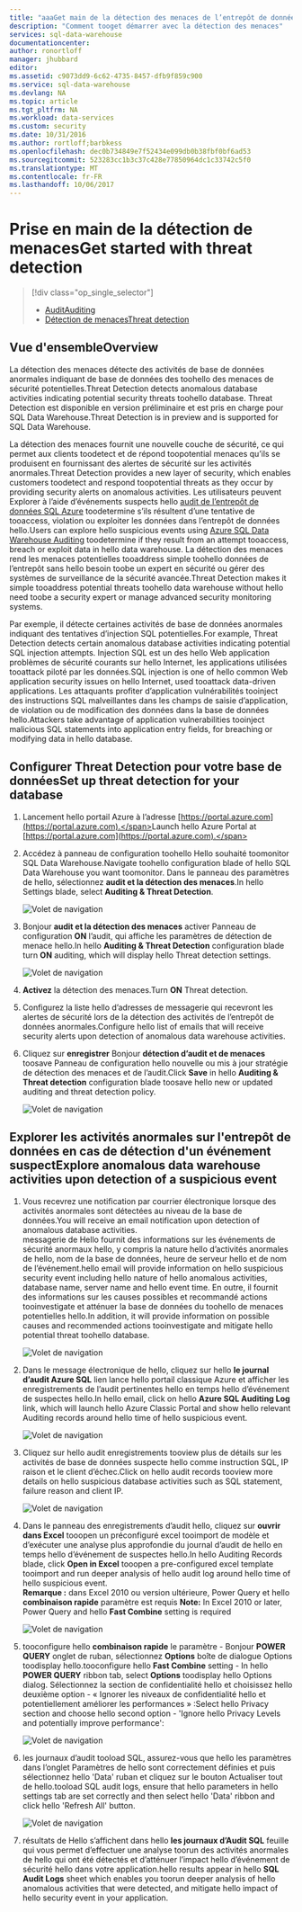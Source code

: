 ```yaml
---
title: "aaaGet main de la détection des menaces de l’entrepôt de données SQL"
description: "Comment tooget démarrer avec la détection des menaces"
services: sql-data-warehouse
documentationcenter: 
author: ronortloff
manager: jhubbard
editor: 
ms.assetid: c9073dd9-6c62-4735-8457-dfb9f859c900
ms.service: sql-data-warehouse
ms.devlang: NA
ms.topic: article
ms.tgt_pltfrm: NA
ms.workload: data-services
ms.custom: security
ms.date: 10/31/2016
ms.author: rortloff;barbkess
ms.openlocfilehash: dec0b734849e7f52434e099db0b38fbf0bf6ad53
ms.sourcegitcommit: 523283cc1b3c37c428e77850964dc1c33742c5f0
ms.translationtype: MT
ms.contentlocale: fr-FR
ms.lasthandoff: 10/06/2017
---
```

# <a name="get-started-with-threat-detection"></a><span data-ttu-id="1fa30-103">Prise en main de la détection de menaces</span><span class="sxs-lookup"><span data-stu-id="1fa30-103">Get started with threat detection</span></span>
> [!div class="op_single_selector"]
> * [<span data-ttu-id="1fa30-104">Audit</span><span class="sxs-lookup"><span data-stu-id="1fa30-104">Auditing</span></span>](sql-data-warehouse-auditing-overview.md)
> * [<span data-ttu-id="1fa30-105">Détection de menaces</span><span class="sxs-lookup"><span data-stu-id="1fa30-105">Threat detection</span></span>](sql-data-warehouse-security-threat-detection.md)
> 
> 

## <a name="overview"></a><span data-ttu-id="1fa30-106">Vue d'ensemble</span><span class="sxs-lookup"><span data-stu-id="1fa30-106">Overview</span></span>
<span data-ttu-id="1fa30-107">La détection des menaces détecte des activités de base de données anormales indiquant de base de données des toohello des menaces de sécurité potentielles.</span><span class="sxs-lookup"><span data-stu-id="1fa30-107">Threat Detection detects anomalous database activities indicating potential security threats toohello database.</span></span> <span data-ttu-id="1fa30-108">Threat Detection est disponible en version préliminaire et est pris en charge pour SQL Data Warehouse.</span><span class="sxs-lookup"><span data-stu-id="1fa30-108">Threat Detection is in preview and is supported for SQL Data Warehouse.</span></span>

<span data-ttu-id="1fa30-109">La détection des menaces fournit une nouvelle couche de sécurité, ce qui permet aux clients toodetect et de répond toopotential menaces qu’ils se produisent en fournissant des alertes de sécurité sur les activités anormales.</span><span class="sxs-lookup"><span data-stu-id="1fa30-109">Threat Detection provides a new layer of security, which enables customers toodetect and respond toopotential threats as they occur by providing security alerts on anomalous activities.</span></span> <span data-ttu-id="1fa30-110">Les utilisateurs peuvent Explorer à l’aide d’événements suspects hello [audit de l’entrepôt de données SQL Azure](sql-data-warehouse-auditing-overview.md) toodetermine s’ils résultent d’une tentative de tooaccess, violation ou exploiter les données dans l’entrepôt de données hello.</span><span class="sxs-lookup"><span data-stu-id="1fa30-110">Users can explore hello suspicious events using [Azure SQL Data Warehouse Auditing](sql-data-warehouse-auditing-overview.md) toodetermine if they result from an attempt tooaccess, breach or exploit data in hello data warehouse.</span></span>
<span data-ttu-id="1fa30-111">La détection des menaces rend les menaces potentielles tooaddress simple toohello données de l’entrepôt sans hello besoin toobe un expert en sécurité ou gérer des systèmes de surveillance de la sécurité avancée.</span><span class="sxs-lookup"><span data-stu-id="1fa30-111">Threat Detection makes it simple tooaddress potential threats toohello data warehouse without hello need toobe a security expert or manage advanced security monitoring systems.</span></span>

<span data-ttu-id="1fa30-112">Par exemple, il détecte certaines activités de base de données anormales indiquant des tentatives d’injection SQL potentielles.</span><span class="sxs-lookup"><span data-stu-id="1fa30-112">For example, Threat Detection detects certain anomalous database activities indicating potential SQL injection attempts.</span></span> <span data-ttu-id="1fa30-113">Injection SQL est un des hello Web application problèmes de sécurité courants sur hello Internet, les applications utilisées tooattack piloté par les données.</span><span class="sxs-lookup"><span data-stu-id="1fa30-113">SQL injection is one of hello common Web application security issues on hello Internet, used tooattack data-driven applications.</span></span> <span data-ttu-id="1fa30-114">Les attaquants profiter d’application vulnérabilités tooinject des instructions SQL malveillantes dans les champs de saisie d’application, de violation ou de modification des données dans la base de données hello.</span><span class="sxs-lookup"><span data-stu-id="1fa30-114">Attackers take advantage of application vulnerabilities tooinject malicious SQL statements into application entry fields, for breaching or modifying data in hello database.</span></span>

## <a name="set-up-threat-detection-for-your-database"></a><span data-ttu-id="1fa30-115">Configurer Threat Detection pour votre base de données</span><span class="sxs-lookup"><span data-stu-id="1fa30-115">Set up threat detection for your database</span></span>
1. <span data-ttu-id="1fa30-116">Lancement hello portail Azure à l’adresse [https://portal.azure.com](https://portal.azure.com).</span><span class="sxs-lookup"><span data-stu-id="1fa30-116">Launch hello Azure Portal at [https://portal.azure.com](https://portal.azure.com).</span></span>
2. <span data-ttu-id="1fa30-117">Accédez à panneau de configuration toohello Hello souhaité toomonitor SQL Data Warehouse.</span><span class="sxs-lookup"><span data-stu-id="1fa30-117">Navigate toohello configuration blade of hello SQL Data Warehouse you want toomonitor.</span></span> <span data-ttu-id="1fa30-118">Dans le panneau des paramètres de hello, sélectionnez **audit et la détection des menaces**.</span><span class="sxs-lookup"><span data-stu-id="1fa30-118">In hello Settings blade, select **Auditing & Threat Detection**.</span></span>
   
    ![Volet de navigation][1]
3. <span data-ttu-id="1fa30-120">Bonjour **audit et la détection des menaces** activer Panneau de configuration **ON** l’audit, qui affiche les paramètres de détection de menace hello.</span><span class="sxs-lookup"><span data-stu-id="1fa30-120">In hello **Auditing & Threat Detection** configuration blade turn **ON** auditing, which will display hello Threat detection settings.</span></span>
   
    ![Volet de navigation][2]
4. <span data-ttu-id="1fa30-122">**Activez** la détection des menaces.</span><span class="sxs-lookup"><span data-stu-id="1fa30-122">Turn **ON** Threat detection.</span></span>
5. <span data-ttu-id="1fa30-123">Configurez la liste hello d’adresses de messagerie qui recevront les alertes de sécurité lors de la détection des activités de l’entrepôt de données anormales.</span><span class="sxs-lookup"><span data-stu-id="1fa30-123">Configure hello list of emails that will receive security alerts upon detection of anomalous data warehouse activities.</span></span>
6. <span data-ttu-id="1fa30-124">Cliquez sur **enregistrer** Bonjour **détection d’audit et de menaces** toosave Panneau de configuration hello nouvelle ou mis à jour stratégie de détection des menaces et de l’audit.</span><span class="sxs-lookup"><span data-stu-id="1fa30-124">Click **Save** in hello **Auditing & Threat detection** configuration blade toosave hello new or updated auditing and threat detection policy.</span></span>
   
    ![Volet de navigation][3]

## <a name="explore-anomalous-data-warehouse-activities-upon-detection-of-a-suspicious-event"></a><span data-ttu-id="1fa30-126">Explorer les activités anormales sur l'entrepôt de données en cas de détection d'un événement suspect</span><span class="sxs-lookup"><span data-stu-id="1fa30-126">Explore anomalous data warehouse activities upon detection of a suspicious event</span></span>
1. <span data-ttu-id="1fa30-127">Vous recevrez une notification par courrier électronique lorsque des activités anormales sont détectées au niveau de la base de données.</span><span class="sxs-lookup"><span data-stu-id="1fa30-127">You will receive an email notification upon detection of anomalous database activities.</span></span> <br/>
   <span data-ttu-id="1fa30-128">messagerie de Hello fournit des informations sur les événements de sécurité anormaux hello, y compris la nature hello d’activités anormales de hello, nom de la base de données, heure de serveur hello et de nom de l’événement.</span><span class="sxs-lookup"><span data-stu-id="1fa30-128">hello email will provide information on hello suspicious security event including hello nature of hello anomalous activities, database name, server name and hello event time.</span></span> <span data-ttu-id="1fa30-129">En outre, il fournit des informations sur les causes possibles et recommandé actions tooinvestigate et atténuer la base de données du toohello de menaces potentielles hello.</span><span class="sxs-lookup"><span data-stu-id="1fa30-129">In addition, it will provide information on possible causes and recommended actions tooinvestigate and mitigate hello potential threat toohello database.</span></span><br/>
   
    ![Volet de navigation][4]
2. <span data-ttu-id="1fa30-131">Dans le message électronique de hello, cliquez sur hello **le journal d’audit Azure SQL** lien lance hello portail classique Azure et afficher les enregistrements de l’audit pertinentes hello en temps hello d’événement de suspectes hello.</span><span class="sxs-lookup"><span data-stu-id="1fa30-131">In hello email, click on hello **Azure SQL Auditing Log** link, which will launch hello Azure Classic Portal and show hello relevant Auditing records around hello time of hello suspicious event.</span></span>
   
    ![Volet de navigation][5]
3. <span data-ttu-id="1fa30-133">Cliquez sur hello audit enregistrements tooview plus de détails sur les activités de base de données suspecte hello comme instruction SQL, IP raison et le client d’échec.</span><span class="sxs-lookup"><span data-stu-id="1fa30-133">Click on hello audit records tooview more details on hello suspicious database activities such as SQL statement, failure reason and client IP.</span></span>
   
    ![Volet de navigation][6]
4. <span data-ttu-id="1fa30-135">Dans le panneau des enregistrements d’audit hello, cliquez sur **ouvrir dans Excel** tooopen un préconfiguré excel tooimport de modèle et d’exécuter une analyse plus approfondie du journal d’audit de hello en temps hello d’événement de suspectes hello.</span><span class="sxs-lookup"><span data-stu-id="1fa30-135">In hello Auditing Records blade, click  **Open in Excel** tooopen a pre-configured excel template tooimport and run deeper analysis of hello audit log around hello time of hello suspicious event.</span></span><br/><span data-ttu-id="1fa30-136">
   **Remarque :** dans Excel 2010 ou version ultérieure, Power Query et hello **combinaison rapide** paramètre est requis</span><span class="sxs-lookup"><span data-stu-id="1fa30-136">
**Note:** In Excel 2010 or later, Power Query and hello **Fast Combine** setting is required</span></span>
   
    ![Volet de navigation][7]
5. <span data-ttu-id="1fa30-138">tooconfigure hello **combinaison rapide** le paramètre - Bonjour **POWER QUERY** onglet de ruban, sélectionnez **Options** boîte de dialogue Options toodisplay hello.</span><span class="sxs-lookup"><span data-stu-id="1fa30-138">tooconfigure hello **Fast Combine** setting - In hello **POWER QUERY** ribbon tab, select **Options** toodisplay hello Options dialog.</span></span> <span data-ttu-id="1fa30-139">Sélectionnez la section de confidentialité hello et choisissez hello deuxième option - « Ignorer les niveaux de confidentialité hello et potentiellement améliorer les performances » :</span><span class="sxs-lookup"><span data-stu-id="1fa30-139">Select hello Privacy section and choose hello second option - 'Ignore hello Privacy Levels and potentially improve performance':</span></span>
   
    ![Volet de navigation][8]
6. <span data-ttu-id="1fa30-141">les journaux d’audit tooload SQL, assurez-vous que hello les paramètres dans l’onglet Paramètres de hello sont correctement définies et puis sélectionnez hello 'Data' ruban et cliquez sur le bouton Actualiser tout de hello.</span><span class="sxs-lookup"><span data-stu-id="1fa30-141">tooload SQL audit logs, ensure that hello parameters in hello settings tab are set correctly and then select hello 'Data' ribbon and click hello 'Refresh All' button.</span></span>
   
    ![Volet de navigation][9]
7. <span data-ttu-id="1fa30-143">résultats de Hello s’affichent dans hello **les journaux d’Audit SQL** feuille qui vous permet d’effectuer une analyse toorun des activités anormales de hello qui ont été détectés et d’atténuer l’impact hello d’événement de sécurité hello dans votre application.</span><span class="sxs-lookup"><span data-stu-id="1fa30-143">hello results appear in hello **SQL Audit Logs** sheet which enables you toorun deeper analysis of hello anomalous activities that were detected, and mitigate hello impact of hello security event in your application.</span></span>

<!--Image references-->
[1]: ./media/sql-data-warehouse-security-threat-detection/1_td_click_on_settings.png
[2]: ./media/sql-data-warehouse-security-threat-detection/2_td_turn_on_auditing.png
[3]: ./media/sql-data-warehouse-security-threat-detection/3_td_turn_on_threat_detection.png
[4]: ./media/sql-data-warehouse-security-threat-detection/4_td_email.png
[5]: ./media/sql-data-warehouse-security-threat-detection/5_td_audit_records.png
[6]: ./media/sql-data-warehouse-security-threat-detection/6_td_audit_record_details.png
[7]: ./media/sql-data-warehouse-security-threat-detection/7_td_audit_records_open_excel.png
[8]: ./media/sql-data-warehouse-security-threat-detection/8_td_excel_fast_combine.png
[9]: ./media/sql-data-warehouse-security-threat-detection/9_td_excel_parameters.png

